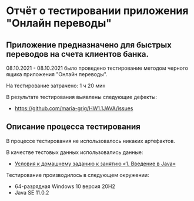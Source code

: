 # Отчёт о тестировании приложения "Онлайн переводы"

## Приложение предназначено для быстрых переводов на счета клиентов банка.

08.10.2021 - 08.10.2021 было проведено тестирование методом черного ящика приложения "Онлайн переводы".

На тестирование затрачено: 1 ч 20 мин

В результате тестирования выявлены следующие дефекты:
* https://github.com/maria-grig/HW1.1JAVA/issues

## Описание процесса тестирования

В процессе тестирования не использовалось никаких артефактов.

В качестве тестовых данных использовались данные: 
* [Условия к домашнему заданию к занятию «1. Введение в Java»](https://github.com/netology-code/javaqa-homeworks/blob/master/intro/MERGED.md)

Тестирование производилось в следующем окружении:
* 64-разрядная Windows 10 версия 20H2
* Java SE 11.0.2
